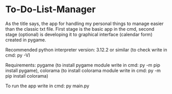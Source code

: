# To-Do-List-Manager
As the title says, the app for handling my personal things to manage easier than the classic txt file. First stage is the basic app in the cmd, second stage (optional) is developing it to graphical interface (calendar form) created in pygame.

Recommended python interpreter version: 3.12.2 or similar (to check write in cmd: py -V)

Requirements: pygame (to install pygame module write in cmd: py -m pip install pygame),
colorama (to install colorama module write in cmd: py -m pip install colorama)

To run the app write in cmd: py main.py
